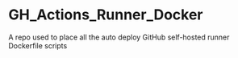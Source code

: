 # GH_Actions_Runner_Docker
A repo used to place all the auto deploy GitHub self-hosted runner Dockerfile scripts
